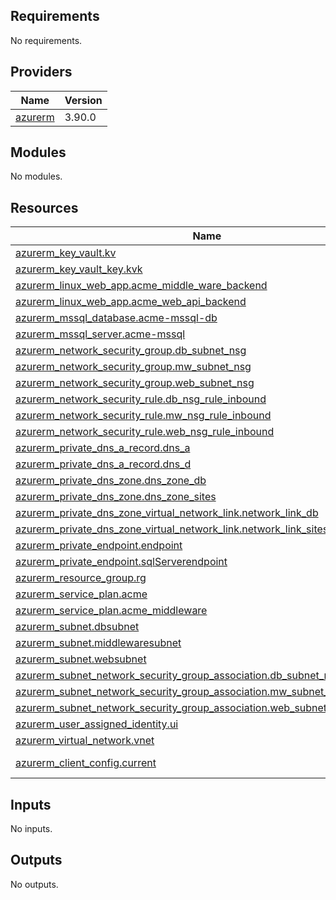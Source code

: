 ## Requirements

No requirements.

## Providers

| Name | Version |
|------|---------|
| <a name="provider_azurerm"></a> [azurerm](#provider\_azurerm) | 3.90.0 |

## Modules

No modules.

## Resources

| Name | Type |
|------|------|
| [azurerm_key_vault.kv](https://registry.terraform.io/providers/hashicorp/azurerm/latest/docs/resources/key_vault) | resource |
| [azurerm_key_vault_key.kvk](https://registry.terraform.io/providers/hashicorp/azurerm/latest/docs/resources/key_vault_key) | resource |
| [azurerm_linux_web_app.acme_middle_ware_backend](https://registry.terraform.io/providers/hashicorp/azurerm/latest/docs/resources/linux_web_app) | resource |
| [azurerm_linux_web_app.acme_web_api_backend](https://registry.terraform.io/providers/hashicorp/azurerm/latest/docs/resources/linux_web_app) | resource |
| [azurerm_mssql_database.acme-mssql-db](https://registry.terraform.io/providers/hashicorp/azurerm/latest/docs/resources/mssql_database) | resource |
| [azurerm_mssql_server.acme-mssql](https://registry.terraform.io/providers/hashicorp/azurerm/latest/docs/resources/mssql_server) | resource |
| [azurerm_network_security_group.db_subnet_nsg](https://registry.terraform.io/providers/hashicorp/azurerm/latest/docs/resources/network_security_group) | resource |
| [azurerm_network_security_group.mw_subnet_nsg](https://registry.terraform.io/providers/hashicorp/azurerm/latest/docs/resources/network_security_group) | resource |
| [azurerm_network_security_group.web_subnet_nsg](https://registry.terraform.io/providers/hashicorp/azurerm/latest/docs/resources/network_security_group) | resource |
| [azurerm_network_security_rule.db_nsg_rule_inbound](https://registry.terraform.io/providers/hashicorp/azurerm/latest/docs/resources/network_security_rule) | resource |
| [azurerm_network_security_rule.mw_nsg_rule_inbound](https://registry.terraform.io/providers/hashicorp/azurerm/latest/docs/resources/network_security_rule) | resource |
| [azurerm_network_security_rule.web_nsg_rule_inbound](https://registry.terraform.io/providers/hashicorp/azurerm/latest/docs/resources/network_security_rule) | resource |
| [azurerm_private_dns_a_record.dns_a](https://registry.terraform.io/providers/hashicorp/azurerm/latest/docs/resources/private_dns_a_record) | resource |
| [azurerm_private_dns_a_record.dns_d](https://registry.terraform.io/providers/hashicorp/azurerm/latest/docs/resources/private_dns_a_record) | resource |
| [azurerm_private_dns_zone.dns_zone_db](https://registry.terraform.io/providers/hashicorp/azurerm/latest/docs/resources/private_dns_zone) | resource |
| [azurerm_private_dns_zone.dns_zone_sites](https://registry.terraform.io/providers/hashicorp/azurerm/latest/docs/resources/private_dns_zone) | resource |
| [azurerm_private_dns_zone_virtual_network_link.network_link_db](https://registry.terraform.io/providers/hashicorp/azurerm/latest/docs/resources/private_dns_zone_virtual_network_link) | resource |
| [azurerm_private_dns_zone_virtual_network_link.network_link_sites](https://registry.terraform.io/providers/hashicorp/azurerm/latest/docs/resources/private_dns_zone_virtual_network_link) | resource |
| [azurerm_private_endpoint.endpoint](https://registry.terraform.io/providers/hashicorp/azurerm/latest/docs/resources/private_endpoint) | resource |
| [azurerm_private_endpoint.sqlServerendpoint](https://registry.terraform.io/providers/hashicorp/azurerm/latest/docs/resources/private_endpoint) | resource |
| [azurerm_resource_group.rg](https://registry.terraform.io/providers/hashicorp/azurerm/latest/docs/resources/resource_group) | resource |
| [azurerm_service_plan.acme](https://registry.terraform.io/providers/hashicorp/azurerm/latest/docs/resources/service_plan) | resource |
| [azurerm_service_plan.acme_middleware](https://registry.terraform.io/providers/hashicorp/azurerm/latest/docs/resources/service_plan) | resource |
| [azurerm_subnet.dbsubnet](https://registry.terraform.io/providers/hashicorp/azurerm/latest/docs/resources/subnet) | resource |
| [azurerm_subnet.middlewaresubnet](https://registry.terraform.io/providers/hashicorp/azurerm/latest/docs/resources/subnet) | resource |
| [azurerm_subnet.websubnet](https://registry.terraform.io/providers/hashicorp/azurerm/latest/docs/resources/subnet) | resource |
| [azurerm_subnet_network_security_group_association.db_subnet_nsg_associate](https://registry.terraform.io/providers/hashicorp/azurerm/latest/docs/resources/subnet_network_security_group_association) | resource |
| [azurerm_subnet_network_security_group_association.mw_subnet_nsg_associate](https://registry.terraform.io/providers/hashicorp/azurerm/latest/docs/resources/subnet_network_security_group_association) | resource |
| [azurerm_subnet_network_security_group_association.web_subnet_nsg_associate](https://registry.terraform.io/providers/hashicorp/azurerm/latest/docs/resources/subnet_network_security_group_association) | resource |
| [azurerm_user_assigned_identity.ui](https://registry.terraform.io/providers/hashicorp/azurerm/latest/docs/resources/user_assigned_identity) | resource |
| [azurerm_virtual_network.vnet](https://registry.terraform.io/providers/hashicorp/azurerm/latest/docs/resources/virtual_network) | resource |
| [azurerm_client_config.current](https://registry.terraform.io/providers/hashicorp/azurerm/latest/docs/data-sources/client_config) | data source |

## Inputs

No inputs.

## Outputs

No outputs.
